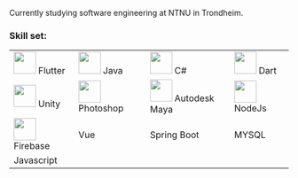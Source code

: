 Currently studying software engineering at NTNU in Trondheim.

<h3>Skill set:</h3>
<table>
  <tr>
    <td>
      <img src="https://cdn-images-1.medium.com/max/1200/1*5-aoK8IBmXve5whBQM90GA.png" height=40> Flutter
    </td>
    <td>
      <img src="https://logoeps.com/wp-content/uploads/2011/06/java-logo-vector.png" height=40> Java
    </td>
    <td>
      <img src="https://static.cdnlogo.com/logos/c/27/c.svg" height=40> C#
    </td>
    <td>
      <img src="https://upload.wikimedia.org/wikipedia/commons/7/7e/Dart-logo.png" height=40> Dart
    </td>
  </tr>
  <tr>
    <td>
      <img src="https://upload.wikimedia.org/wikipedia/commons/thumb/1/19/Unity_Technologies_logo.svg/1024px-Unity_Technologies_logo.svg.png" height=40> Unity
    </td>
    <td>
      <img src="https://logos-world.net/wp-content/uploads/2020/11/Adobe-Photoshop-Logo.png" height=40> Photoshop
    </td>
    <td>
      <img src="https://cdn.freelogovectors.net/wp-content/uploads/2018/05/autodesk-maya-logo.png" height=40> Autodesk Maya
    </td>
    <td>
      <img src="https://upload.wikimedia.org/wikipedia/commons/thumb/d/d9/Node.js_logo.svg/1200px-Node.js_logo.svg.png" height=40> NodeJs
    </td>
  </tr>
  <tr>
    <td>
      <img src="https://seeklogo.com/images/F/firebase-logo-402F407EE0-seeklogo.com.png" height=40> Firebase
    </td>
    <td>
       Vue
    </td>
    <td>
      Spring Boot
    </td>
    <td>
     MYSQL
    </td>
  </tr>
  <tr>
    <td>
     Javascript
    </td>

  </tr>
</table>


<!---
LeonardotNEO/LeonardotNEO is a ✨ special ✨ repository because its `README.md` (this file) appears on your GitHub profile.
You can click the Preview link to take a look at your changes.
--->
